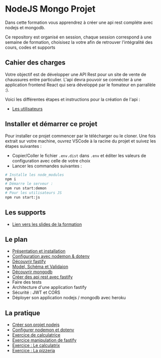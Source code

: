 # NodeJS Mongo Projet

Dans cette formation vous apprendrez à créer une api rest compléte avec nodejs et mongodb.

Ce repository est organisé en session, chaque session correspond à une semaine de formation, choisisez
la votre afin de retrouver l'intégralité des cours, codes et supports

## Cahier des charges

Votre objectif est de développer une API Rest pour un site de vente de chaussures entre particulier. L'api devra pouvoir se connécter à une application frontend React qui sera développé par le fomateur en parrallèle :).

Voici les différentes étapes et instructions pour la création de l'api :

- [Les utilisateurs](./assets/project/users.md)

## Installer et démarrer ce projet

Pour installer ce projet commencer par le télécharger ou le cloner. Une fois extrait sur votre machine, ouvrez VSCode à la racine du projet et suivez les étapes suivantes :

- Copier/Coller le fichier `.env.dist` dans `.env` et éditer les valeurs de configuration avec celle de votre choix
- Lancer les commandes suivantes :

```bash
# Installe les node_modules
npm i
# Démarre le serveur :
npm run start:demon
# Pour les utilisateurs JS
npm run start:js
```

## Les supports

- [Lien vers les slides de la formation](https://slides.com/davidjegat-1/nodejs-mongodb/fullscreen)

## Le plan

- [Présentation et installation](./assets/cours/presentation.md)
- [Configuration avec nodemon & dotenv](./assets/cours/nodemon-dotenv.md)
- [Découvrir fastify](./assets/cours/fastify.md)
- [Model, Schéma et Validaion](./assets/cours/zod.md)
- [Découvrir mongodb](./assets/cours/mongo.md)
- [Créer des api rest avec fastify](./assets/cours/rest.md)
- Faire des tests
- Architecture d'une application fastify
- Sécurité : JWT et CORS
- Déployer son application nodejs / mongodb avec heroku

## La pratique

- [Créer son projet nodejs](./assets/exos/installation.md)
- [Configurer nodemon et dotenv](./assets/exos/nodemon-dotenv.md)
- [Exercice de calculatrice](./assets/exos/calculator.md)
- [Exercice manipulation de fastify](./assets/exos/manipuler-fastify.md)
- [Exercice : Le calculatrix](./assets/exos/calculatrix.md)
- [Exercice : La pizzeria](./assets/exos/pizzeria.md)
